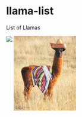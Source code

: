 # llama-list
List of Llamas

<img src="http://news.blr.com/app/uploads/sites/3/2016/10/Llama-1.jpg" height="200" style="display: inline-block;">
<img src="img/mexican-llama.jpg" height="200">